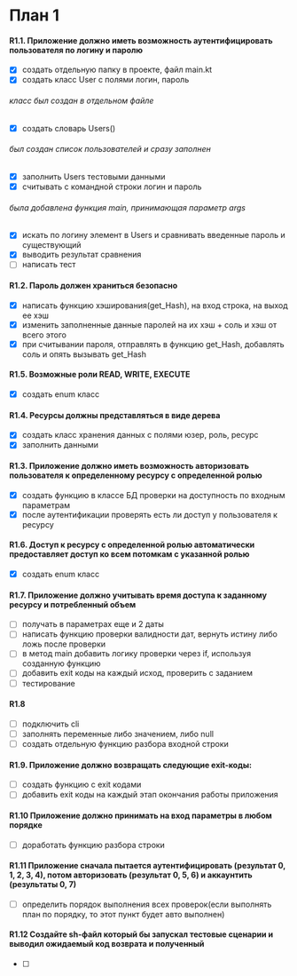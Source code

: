 # План 1

#### R1.1. Приложение должно иметь возможность аутентифицировать пользователя по логину и паролю
- [x] создать отдельную папку в проекте, файл main.kt  
- [x] создать класс User с полями логин, пароль
###### класс был создан в отдельном файле
- [x] создать словарь Users() 
###### был создан список пользователей и сразу заполнен
- [x] заполнить Users тестовыми данными
- [x] считывать с командной строки логин и пароль  
###### была добавлена функция main, принимающая параметр args
- [x] искать по логину элемент в Users и сравнивать введенные пароль и существующий  
- [x] выводить результат сравнения
- [ ] написать тест
#### R1.2. Пароль должен храниться безопасно
- [x] написать функцию хэширования(get_Hash), на вход строка, на выход ее хэш
- [x] изменить заполненные данные паролей на их хэш + соль и хэш от всего этого
- [x] при считывании пароля, отправлять в функцию get_Hash, добавлять соль и опять вызывать get_Hash
#### R1.5. Возможные роли READ, WRITE, EXECUTE
- [x] создать enum класс 
#### R1.4. Ресурсы должны представляться в виде дерева
- [x] создать класс хранения данных с полями юзер, роль, ресурс 
- [x] заполнить данными
#### R1.3. Приложение должно иметь возможность авторизовать пользователя к определенному ресурсу с определенной ролью
- [x] создать функцию в классе БД проверки на доступность по входным параметрам 
- [x] после аутентификации проверять есть ли доступ у пользователя к ресурсу
#### R1.6. Доступ к ресурсу с определенной ролью автоматически предоставляет доступ ко всем потомкам с указанной ролью
- [x] создать enum класс 
#### R1.7. Приложение должно учитывать время доступа к заданному ресурсу и потребленный объем
- [ ] получать в параметрах еще и 2 даты
- [ ] написать функцию проверки валидности дат, вернуть истину либо ложь после проверки
- [ ] в метод main добавить логику проверки через if, используя созданную функцию
- [ ] добавить exit коды на каждый исход, проверить с заданием
- [ ] тестирование
#### R1.8
- [ ] подключить cli
- [ ] заполнять переменные либо значением, либо null
- [ ] создать отдельную функцию разбора входной строки
#### R1.9. Приложение должно возвращать следующие exit-коды: 
- [ ] создать функцию с exit кодами
- [ ] добавить exit коды на каждый этап окончания работы приложения
#### R1.10 Приложение должно принимать на вход параметры в любом порядке
- [ ] доработать функцию разбора строки
#### R1.11 Приложение сначала пытается аутентифицировать (результат 0, 1, 2, 3, 4), потом авторизовать (результат 0, 5, 6) и аккаунтить (результаты 0, 7)
- [ ] определить порядок выполнения всех проверок(если выполнять план по порядку, то этот пункт будет авто выполнен)
#### R1.12 Создайте sh-файл который бы запускал тестовые сценарии и выводил ожидаемый код возврата и полученный
- [ ] 
